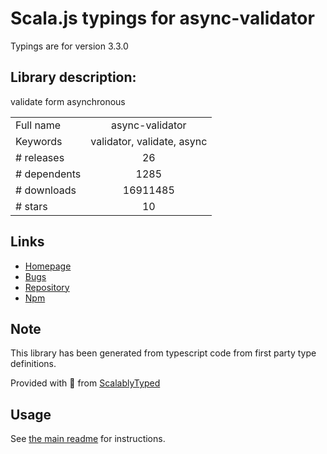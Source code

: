 
# Scala.js typings for async-validator

Typings are for version 3.3.0

## Library description:
validate form asynchronous

|                    |                 |
| ------------------ | :-------------: |
| Full name          | async-validator |
| Keywords           | validator, validate, async |
| # releases         | 26 |
| # dependents       | 1285 |
| # downloads        | 16911485 |
| # stars            | 10 |

## Links
- [Homepage](http://github.com/yiminghe/async-validator)
- [Bugs](http://github.com/yiminghe/async-validator/issues)
- [Repository](https://github.com/yiminghe/async-validator)
- [Npm](https://www.npmjs.com/package/async-validator)
    


## Note
This library has been generated from typescript code from first party type definitions.

Provided with :purple_heart: from [ScalablyTyped](https://github.com/oyvindberg/ScalablyTyped)

## Usage
See [the main readme](../../readme.md) for instructions.


